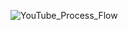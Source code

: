 ![YouTube_Process_Flow](https://github.com/HariniVedhavalli/Projects/assets/135620908/873a7942-e4e2-4c41-9e03-4ee1d9c2ca46)

